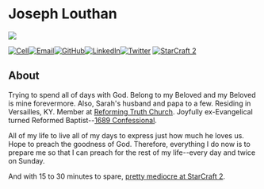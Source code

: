 # Joseph Louthan

<img class="profile-pic" src="/images/jlouthan-ai-starry-back-500-01.png">

<div class="contact-info">

  [![Cell](https://img.shields.io/badge/SMS-joseph-437790?style=for-the-badge&logo=Apple)](sms:8177071486)[![Email](https://img.shields.io/badge/Email-joseph-success?style=for-the-badge&logo=Minutemailer)](mailto:joe@theologic.us)[![GitHub](https://img.shields.io/badge/GitHub-joseph-171515?style=for-the-badge&logo=GitHub)](https://github.com/joelouthan)[![LinkedIn](https://img.shields.io/badge/linkedin-joelouthan-0C66C2?style=for-the-badge&logo=linkedin)](https://linkedin.com/in/joelouthan)[![Twitter](https://img.shields.io/badge/Twitter-josephlouthan-blue?style=for-the-badge&logo=twitter)](https://twitter.com/josephlouthan)
  [![StarCraft 2](https://img.shields.io/badge/StarCraft%202-Nachoz-80A6C6?style=for-the-badge)](https://starcraft2.com/en-us/profile/1/1/9753175)

</div>

<p style="clear:both;">

## About

Trying to spend all of days with God. Belong to my Beloved and my Beloved is mine forevermore. Also, Sarah's husband and papa to a few. Residing in Versailles, KY. Member at [Reforming Truth Church](https://reformingtruth.church). Joyfully ex-Evangelical turned Reformed Baptist--[1689 Confessional](confession-1689/1689-0-0.md).

All of my life to live all of my days to express just how much he loves us. Hope to preach the goodness of God. Therefore, everything I do now is to prepare me so that I can preach for the rest of my life--every day and twice on Sunday.

And with 15 to 30 minutes to spare, [pretty mediocre at StarCraft 2](https://starcraft2.com/en-us/profile/1/1/9753175).
